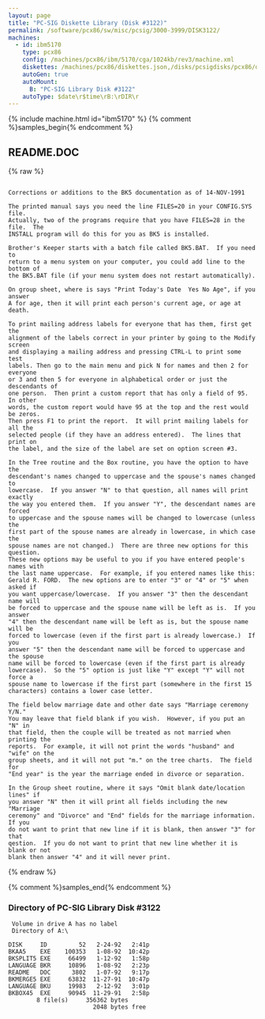 ```yaml
---
layout: page
title: "PC-SIG Diskette Library (Disk #3122)"
permalink: /software/pcx86/sw/misc/pcsig/3000-3999/DISK3122/
machines:
  - id: ibm5170
    type: pcx86
    config: /machines/pcx86/ibm/5170/cga/1024kb/rev3/machine.xml
    diskettes: /machines/pcx86/diskettes.json,/disks/pcsigdisks/pcx86/diskettes.json
    autoGen: true
    autoMount:
      B: "PC-SIG Library Disk #3122"
    autoType: $date\r$time\rB:\rDIR\r
---
```


{% include machine.html id="ibm5170" %}
{% comment %}samples_begin{% endcomment %}

## README.DOC

{% raw %}
```

Corrections or additions to the BK5 documentation as of 14-NOV-1991

The printed manual says you need the line FILES=20 in your CONFIG.SYS file.
Actually, two of the programs require that you have FILES=28 in the file.  The
INSTALL program will do this for you as BK5 is installed.

Brother's Keeper starts with a batch file called BK5.BAT.  If you need to 
return to a menu system on your computer, you could add line to the bottom of 
the BK5.BAT file (if your menu system does not restart automatically).

On group sheet, where is says "Print Today's Date  Yes No Age", if you answer
A for age, then it will print each person's current age, or age at death. 

To print mailing address labels for everyone that has them, first get the 
alignment of the labels correct in your printer by going to the Modify screen 
and displaying a mailing address and pressing CTRL-L to print some test 
labels. Then go to the main menu and pick N for names and then 2 for everyone 
or 3 and then 5 for everyone in alphabetical order or just the descendants of 
one person.  Then print a custom report that has only a field of 95.  In other 
words, the custom report would have 95 at the top and the rest would be zeros. 
Then press F1 to print the report.  It will print mailing labels for all the 
selected people (if they have an address entered).  The lines that print on 
the label, and the size of the label are set on option screen #3.

In the Tree routine and the Box routine, you have the option to have the 
descendant's names changed to uppercase and the spouse's names changed to 
lowercase.  If you answer "N" to that question, all names will print exactly 
the way you entered them.  If you answer "Y", the descendant names are forced 
to uppercase and the spouse names will be changed to lowercase (unless the 
first part of the spouse names are already in lowercase, in which case the 
spouse names are not changed.)  There are three new options for this question. 
These new options may be useful to you if you have entered people's names with 
the last name uppercase.  For example, if you entered names like this: 
Gerald R. FORD.  The new options are to enter "3" or "4" or "5" when asked if 
you want uppercase/lowercase.  If you answer "3" then the descendant name will 
be forced to uppercase and the spouse name will be left as is.  If you answer 
"4" then the descendant name will be left as is, but the spouse name will be 
forced to lowercase (even if the first part is already lowercase.)  If you 
answer "5" then the descendant name will be forced to uppercase and the spouse 
name will be forced to lowercase (even if the first part is already 
lowercase).  So the "5" option is just like "Y" except "Y" will not force a 
spouse name to lowercase if the first part (somewhere in the first 15 
characters) contains a lower case letter.  

The field below marriage date and other date says "Marriage ceremony Y/N."  
You may leave that field blank if you wish.  However, if you put an "N" in 
that field, then the couple will be treated as not married when printing the 
reports.  For example, it will not print the words "husband" and "wife" on the 
group sheets, and it will not put "m." on the tree charts.  The field for
"End year" is the year the marriage ended in divorce or separation.

In the Group sheet routine, where it says "Omit blank date/location lines" if
you answer "N" then it will print all fields including the new "Marriage
ceremony" and "Divorce" and "End" fields for the marriage information.  If you
do not want to print that new line if it is blank, then answer "3" for that
qestion.  If you do not want to print that new line whether it is blank or not 
blank then answer "4" and it will never print.

```
{% endraw %}

{% comment %}samples_end{% endcomment %}

### Directory of PC-SIG Library Disk #3122

     Volume in drive A has no label
     Directory of A:\

    DISK     ID         52   2-24-92   2:41p
    BKAA5    EXE    100353   1-08-92  10:42p
    BKSPLIT5 EXE     66499   1-12-92   1:58p
    LANGUAGE BKR     10896   1-08-92   2:23p
    README   DOC      3802   1-07-92   9:17p
    BKMERGE5 EXE     63832  11-27-91  10:47p
    LANGUAGE BKU     19983   2-12-92   3:01p
    BKBOX45  EXE     90945  11-29-91   2:58p
            8 file(s)     356362 bytes
                            2048 bytes free
